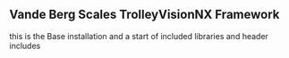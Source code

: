 ## Vande Berg Scales TrolleyVisionNX Framework

this is the Base installation and a start of included libraries and header includes
